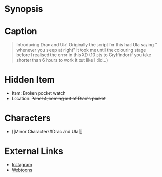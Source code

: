 # Synopsis


# Caption
> Introducing Drac and Ula! Originally the script for this had Ula saying " whenever you sleep at night" it took me until the colouring stage before I realised the error in this XD
> (10 pts to Gryffindor if you take shorter than 6 hours to work it out like I did...)

# Hidden Item
* Item: Broken pocket watch
* Location: <strike>Panel 4, coming out of Drac's pocket</strike>

# Characters
* [[Minor Characters#Drac and Ula|]]

# External Links
* [Instagram](https://www.instagram.com/p/CaDVitiM_lu/?igshid=YmMyMTA2M2Y=)
* [Webtoons](https://www.webtoons.com/en/challenge/twistwood-tales/105-drac-and-ula-/viewer?title_no=344740&episode_no=115)